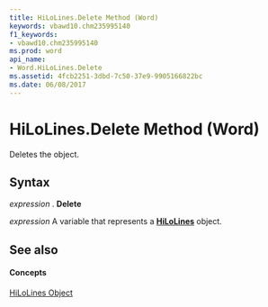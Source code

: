 ```yaml
---
title: HiLoLines.Delete Method (Word)
keywords: vbawd10.chm235995140
f1_keywords:
- vbawd10.chm235995140
ms.prod: word
api_name:
- Word.HiLoLines.Delete
ms.assetid: 4fcb2251-3dbd-7c50-37e9-9905166822bc
ms.date: 06/08/2017
---
```



# HiLoLines.Delete Method (Word)

Deletes the object.


## Syntax

 _expression_ . **Delete**

 _expression_ A variable that represents a **[HiLoLines](Word.HiLoLines.md)** object.


## See also


#### Concepts


[HiLoLines Object](Word.HiLoLines.md)

